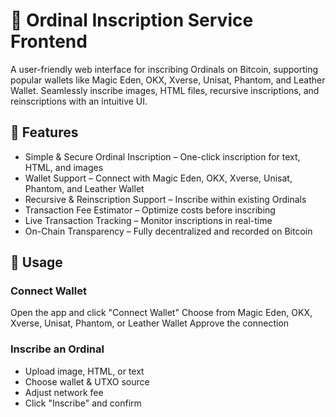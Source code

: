 # 🚀 Ordinal Inscription Service Frontend

A user-friendly web interface for inscribing Ordinals on Bitcoin, supporting popular wallets like Magic Eden, OKX, Xverse, Unisat, Phantom, and Leather Wallet. Seamlessly inscribe images, HTML files, recursive inscriptions, and reinscriptions with an intuitive UI.


## 🎯 Features

- Simple & Secure Ordinal Inscription – One-click inscription for text, HTML, and images
- Wallet Support – Connect with Magic Eden, OKX, Xverse, Unisat, Phantom, and Leather Wallet
- Recursive & Reinscription Support – Inscribe within existing Ordinals
- Transaction Fee Estimator – Optimize costs before inscribing
- Live Transaction Tracking – Monitor inscriptions in real-time
- On-Chain Transparency – Fully decentralized and recorded on Bitcoin


## 🚀 Usage

### Connect Wallet

Open the app and click "Connect Wallet"
Choose from Magic Eden, OKX, Xverse, Unisat, Phantom, or Leather Wallet
Approve the connection

### Inscribe an Ordinal
- Upload image, HTML, or text
- Choose wallet & UTXO source
- Adjust network fee
- Click "Inscribe" and confirm

